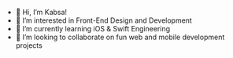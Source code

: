 - 👋 Hi, I’m Kabsa!
- 👀 I’m interested in Front-End Design and Development 
- 🌱 I’m currently learning iOS & Swift Engineering 
- 💞️ I’m looking to collaborate on fun web and mobile development projects 



 
<!---
KabsaA/KabsaA is a ✨ special ✨ repository because its `README.md` (this file) appears on your GitHub profile.
You can click the Preview link to take a look at your changes.  
--->  
 
